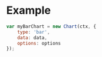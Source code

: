 # Example
```javascript
var myBarChart = new Chart(ctx, {
    type: 'bar',
    data: data,
    options: options
});
```